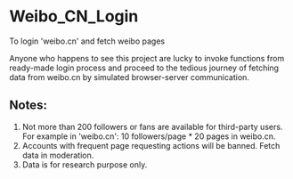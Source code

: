 Weibo_CN_Login
==============

To login 'weibo.cn' and fetch weibo pages

  Anyone who happens to see this project are lucky to invoke functions from ready-made login process and proceed to the tedious journey of fetching data from weibo.cn by simulated browser-server communication.
  
Notes:
--------------
1. Not more than 200 followers or fans are available for third-party users. For example in 'weibo.cn': 10 followers/page * 20 pages in weibo.cn.
2. Accounts with frequent page requesting actions will be banned. Fetch data in moderation.
3. Data is for research purpose only.
